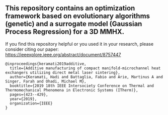 ## This repository contains an optimization framework based on evolutionary algorithms (genetic) and a surrogate model (Gaussian Process Regression) for a 3D MMHX. 
If you find this repository helpful or you used it in your research, please consider citing our paper: https://ieeexplore.ieee.org/abstract/document/8757447
```
@inproceedings{keramati2019additive,
  title={Additive manufacturing of compact manifold-microchannel heat exchangers utilizing direct metal laser sintering},
  author={Keramati, Hadi and Battaglia, Fabio and Arie, Martinus A and Singer, Farah and Ohadi, Michael M},
  booktitle={2019 18th IEEE Intersociety Conference on Thermal and Thermomechanical Phenomena in Electronic Systems (ITherm)},
  pages={423--429},
  year={2019},
  organization={IEEE}
}
```
